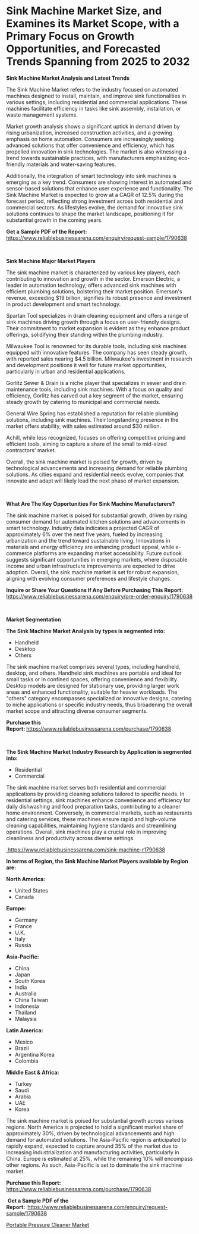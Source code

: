 <p><h1>Sink Machine Market Size, and Examines its Market Scope, with a Primary Focus on Growth Opportunities, and Forecasted Trends Spanning from 2025 to 2032</h1></p><p><strong>Sink Machine Market Analysis and Latest Trends</strong></p>
<p><p>The Sink Machine Market refers to the industry focused on automated machines designed to install, maintain, and improve sink functionalities in various settings, including residential and commercial applications. These machines facilitate efficiency in tasks like sink assembly, installation, or waste management systems.</p><p>Market growth analysis shows a significant uptick in demand driven by rising urbanization, increased construction activities, and a growing emphasis on home automation. Consumers are increasingly seeking advanced solutions that offer convenience and efficiency, which has propelled innovation in sink technologies. The market is also witnessing a trend towards sustainable practices, with manufacturers emphasizing eco-friendly materials and water-saving features.</p><p>Additionally, the integration of smart technology into sink machines is emerging as a key trend. Consumers are showing interest in automated and sensor-based solutions that enhance user experience and functionality. The Sink Machine Market is expected to grow at a CAGR of 12.5% during the forecast period, reflecting strong investment across both residential and commercial sectors. As lifestyles evolve, the demand for innovative sink solutions continues to shape the market landscape, positioning it for substantial growth in the coming years.</p></p>
<p><strong>Get a Sample PDF of the Report:&nbsp;</strong> <a href="https://www.reliablebusinessarena.com/enquiry/request-sample/1790638?utm_campaign=2469&utm_medium=2&utm_source=Github&utm_content=ia&utm_term=19022025&utm_id=sink-machine">https://www.reliablebusinessarena.com/enquiry/request-sample/1790638</a></p>
<p>&nbsp;</p>
<p><strong>Sink Machine Major Market Players</strong></p>
<p><p>The sink machine market is characterized by various key players, each contributing to innovation and growth in the sector. Emerson Electric, a leader in automation technology, offers advanced sink machines with efficient plumbing solutions, bolstering their market position. Emerson's revenue, exceeding $19 billion, signifies its robust presence and investment in product development and smart technology.</p><p>Spartan Tool specializes in drain cleaning equipment and offers a range of sink machines driving growth through a focus on user-friendly designs. Their commitment to market expansion is evident as they enhance product offerings, solidifying their standing within the plumbing industry.</p><p>Milwaukee Tool is renowned for its durable tools, including sink machines equipped with innovative features. The company has seen steady growth, with reported sales nearing $4.5 billion. Milwaukee's investment in research and development positions it well for future market opportunities, particularly in urban and residential applications.</p><p>Gorlitz Sewer & Drain is a niche player that specializes in sewer and drain maintenance tools, including sink machines. With a focus on quality and efficiency, Gorlitz has carved out a key segment of the market, ensuring steady growth by catering to municipal and commercial needs.</p><p>General Wire Spring has established a reputation for reliable plumbing solutions, including sink machines. Their longstanding presence in the market offers stability, with sales estimated around $30 million.</p><p>Achill, while less recognized, focuses on offering competitive pricing and efficient tools, aiming to capture a share of the small to mid-sized contractors' market.</p><p>Overall, the sink machine market is poised for growth, driven by technological advancements and increasing demand for reliable plumbing solutions. As cities expand and residential needs evolve, companies that innovate and adapt will likely lead the next phase of market expansion.</p></p>
<p>&nbsp;</p>
<p><strong>What Are The Key Opportunities For Sink Machine Manufacturers?</strong></p>
<p><p>The sink machine market is poised for substantial growth, driven by rising consumer demand for automated kitchen solutions and advancements in smart technology. Industry data indicates a projected CAGR of approximately 6% over the next five years, fueled by increasing urbanization and the trend toward sustainable living. Innovations in materials and energy efficiency are enhancing product appeal, while e-commerce platforms are expanding market accessibility. Future outlook suggests significant opportunities in emerging markets, where disposable income and urban infrastructure improvements are expected to drive adoption. Overall, the sink machine market is set for robust expansion, aligning with evolving consumer preferences and lifestyle changes.</p></p>
<p><strong>Inquire or Share Your Questions If Any Before Purchasing This Report:</strong> <a href="https://www.reliablebusinessarena.com/enquiry/pre-order-enquiry/1790638?utm_campaign=2469&utm_medium=2&utm_source=Github&utm_content=ia&utm_term=19022025&utm_id=sink-machine">https://www.reliablebusinessarena.com/enquiry/pre-order-enquiry/1790638</a></p>
<p>&nbsp;</p>
<p><strong>Market Segmentation</strong></p>
<p><strong>The Sink Machine Market Analysis by types is segmented into:</strong></p>
<p><ul><li>Handheld</li><li>Desktop</li><li>Others</li></ul></p>
<p><p>The sink machine market comprises several types, including handheld, desktop, and others. Handheld sink machines are portable and ideal for small tasks or in confined spaces, offering convenience and flexibility. Desktop models are designed for stationary use, providing larger work areas and enhanced functionality, suitable for heavier workloads. The "others" category encompasses specialized or innovative designs, catering to niche applications or specific industry needs, thus broadening the overall market scope and attracting diverse consumer segments.</p></p>
<p><strong>Purchase this Report:&nbsp;</strong><a href="https://www.reliablebusinessarena.com/purchase/1790638?utm_campaign=2469&utm_medium=2&utm_source=Github&utm_content=ia&utm_term=19022025&utm_id=sink-machine">https://www.reliablebusinessarena.com/purchase/1790638</a></p>
<p>&nbsp;</p>
<p><strong>The Sink Machine Market Industry Research by Application is segmented into:</strong></p>
<p><ul><li>Residential</li><li>Commercial</li></ul></p>
<p><p>The sink machine market serves both residential and commercial applications by providing cleaning solutions tailored to specific needs. In residential settings, sink machines enhance convenience and efficiency for daily dishwashing and food preparation tasks, contributing to a cleaner home environment. Conversely, in commercial markets, such as restaurants and catering services, these machines ensure rapid and high-volume cleaning capabilities, maintaining hygiene standards and streamlining operations. Overall, sink machines play a crucial role in improving cleanliness and productivity across diverse settings.</p></p>
<p><a href="https://www.reliablebusinessarena.com/sink-machine-r1790638?utm_campaign=2469&utm_medium=2&utm_source=Github&utm_content=ia&utm_term=19022025&utm_id=sink-machine">&nbsp;https://www.reliablebusinessarena.com/sink-machine-r1790638</a></p>
<p><strong>In terms of Region, the Sink Machine Market Players available by Region are:</strong></p>
<p>
    <p> <strong> North America: </strong>
        <ul>
            <li>United States</li>
            <li>Canada</li>
        </ul>
        </p> 
    <p> <strong> Europe: </strong>
        <ul>
            <li>Germany</li>
            <li>France</li>
            <li>U.K.</li>
            <li>Italy</li>
            <li>Russia</li>
        </ul>
        </p> 
    <p> <strong> Asia-Pacific: </strong>
        <ul>
            <li>China</li>
            <li>Japan</li>
            <li>South Korea</li>
            <li>India</li>
            <li>Australia</li>
            <li>China Taiwan</li>
            <li>Indonesia</li>
            <li>Thailand</li>
            <li>Malaysia</li>
        </ul>
        </p> 
    <p> <strong> Latin America: </strong>
        <ul>
            <li>Mexico</li>
            <li>Brazil</li>
            <li>Argentina Korea</li>
            <li>Colombia</li>
        </ul>
        </p> 
    <p> <strong> Middle East & Africa: </strong>
        <ul>
            <li>Turkey</li>
            <li>Saudi</li>
            <li>Arabia</li>
            <li>UAE</li>
            <li>Korea</li>
        </ul>
    </p>
    </p>
<p><p>The sink machine market is poised for substantial growth across various regions. North America is projected to hold a significant market share of approximately 30%, driven by technological advancements and high demand for automated solutions. The Asia-Pacific region is anticipated to rapidly expand, expected to capture around 35% of the market due to increasing industrialization and manufacturing activities, particularly in China. Europe is estimated at 25%, while the remaining 10% will encompass other regions. As such, Asia-Pacific is set to dominate the sink machine market.</p></p>
<p><strong>Purchase this Report: </strong><a href="https://www.reliablebusinessarena.com/purchase/1790638?utm_campaign=2469&utm_medium=2&utm_source=Github&utm_content=ia&utm_term=19022025&utm_id=sink-machine">https://www.reliablebusinessarena.com/purchase/1790638</a></p>
<p>&nbsp;<strong>Get a Sample PDF of the Report:&nbsp;&nbsp;</strong><a href="https://www.reliablebusinessarena.com/enquiry/request-sample/1790638?utm_campaign=2469&utm_medium=2&utm_source=Github&utm_content=ia&utm_term=19022025&utm_id=sink-machine">https://www.reliablebusinessarena.com/enquiry/request-sample/1790638</a></p>
<p><strong></strong></p>
<p><p><a href="https://github.com/rabiumofer/Market-Research-Report-List-1/blob/main/portable-pressure-cleaner-market.md?utm_campaign=2469&utm_medium=2&utm_source=Github&utm_content=ia&utm_term=19022025&utm_id=sink-machine">Portable Pressure Cleaner Market</a></p></p>